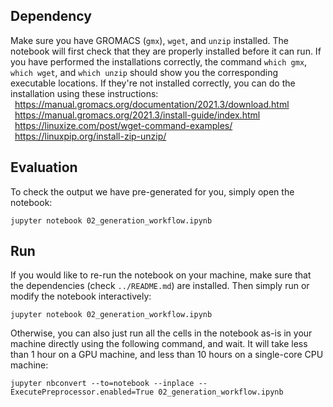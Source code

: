 ## Dependency

Make sure you have GROMACS (`gmx`), `wget`, and `unzip` installed. The notebook will first check that they are properly installed before it can run.
If you have performed the installations correctly, the command `which gmx`, `which wget`, and `which unzip` should show you the corresponding executable locations.
If they're not installed correctly, you can do the installation using these instructions: <br />
&ensp;https://manual.gromacs.org/documentation/2021.3/download.html <br />
&ensp;https://manual.gromacs.org/2021.3/install-guide/index.html <br />
&ensp;https://linuxize.com/post/wget-command-examples/ <br />
&ensp;https://linuxpip.org/install-zip-unzip/

## Evaluation

To check the output we have pre-generated for you, simply open the notebook:

```
jupyter notebook 02_generation_workflow.ipynb
```


## Run

If you would like to re-run the notebook on your machine, make sure that the dependencies (check `../README.md`) are installed.
Then simply run or modify the notebook interactively:

```
jupyter notebook 02_generation_workflow.ipynb
```

Otherwise, you can also just run all the cells in the notebook as-is in your machine directly using the following command, and wait. It will take less than 1 hour on a GPU machine, and less than 10 hours on a single-core CPU machine:

```
jupyter nbconvert --to=notebook --inplace --ExecutePreprocessor.enabled=True 02_generation_workflow.ipynb
```
